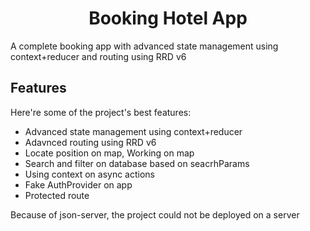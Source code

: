 <h1 align="center" id="title">Booking Hotel App</h1>

<p id="description">A complete booking app with advanced state management using context+reducer and routing using RRD v6</p>


  
<h2>Features</h2>

Here're some of the project's best features:

*   Advanced state management using context+reducer
*   Adavnced routing using RRD v6
*   Locate position on map, Working on map
*   Search and filter on database based on seacrhParams
*   Using context on async actions
*   Fake AuthProvider on app
*   Protected route

<p id="description">Because of json-server, the project could not be deployed on a server</p>
